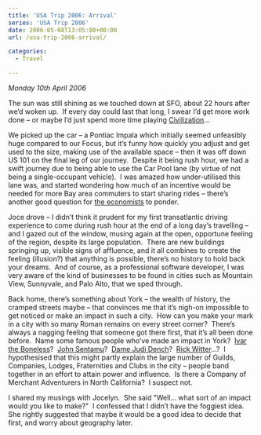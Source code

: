 ```yaml
---
title: 'USA Trip 2006: Arrival'
series: 'USA Trip 2006'
date: 2006-05-08T13:05:00+00:00
url: /usa-trip-2006-arrival/

categories:
  - Travel

---
```

<!--kg-card-begin: html-->

_Monday 10th April 2006_

The sun was still shining as we touched down at SFO, about 22 hours after we’d woken up.&nbsp; If every day could last that long, I swear I’d get more work done &#8211; or maybe I’d just spend more time playing [Civilization][1]&#8230;

We picked up the car &#8211; a Pontiac Impala which initially seemed unfeasibly huge compared to our Focus, but it’s funny how quickly you adjust and get used to the size, making use of the available space &#8211; then it was off down US 101 on the final leg of our journey.&nbsp; Despite it being rush hour, we had a swift journey due to being able to use the Car Pool lane (by virtue of not being a single-occupant vehicle).&nbsp; I was amazed how under-utilised this lane was, and started wondering how much of an incentive would be needed for more Bay area commuters to start sharing rides &#8211; there’s another good question for [the economists][2] to ponder.

Joce drove &#8211; I didn’t think it prudent for my first transatlantic driving experience to come during rush hour at the end of a long day’s travelling &#8211; and I gazed out of the window, musing again at the open, opportune feeling of the region, despite its large population.&nbsp; There are new buildings springing up, visible signs of affluence, and it all combines to create the feeling (illusion?) that anything is possible, there’s no history to hold back your dreams.&nbsp; And of course, as a professional software developer, I was very aware of the kind of businesses to be found in cities such as Mountain View, Sunnyvale, and Palo Alto, that we sped through.

Back home, there’s something about York &#8211; the wealth of history, the cramped streets maybe &#8211; that convinces me that it’s nigh-on impossible to get noticed or make an impact in such a city.&nbsp; How can you make your mark in a city with so many Roman remains on every street corner?&nbsp; There’s always a nagging feeling that someone got there first, that it’s all been done before.&nbsp; Name some famous people who’ve made an impact in York?&nbsp; [Ivar the Boneless][3]?&nbsp; [John Sentamu][4]?&nbsp; [Dame Judi Dench][5]?&nbsp; [Rick Witter][6]&#8230;?&nbsp; I hypothesised that this might partly explain the large number of Guilds, Companies, Lodges, Fraternities and Clubs in the city &#8211; people band together in an effort to attain power and influence.&nbsp; Is there a Company of Merchant Adventurers in North California?&nbsp; I suspect not.

I shared my musings with Jocelyn.&nbsp; She said "Well&#8230; what sort of an impact would you like to make?"&nbsp; I confessed that I didn’t have the foggiest idea.&nbsp; She rightly suggested that maybe it would be a good idea to decide that first, and worry about geography later.

<!--kg-card-end: html-->

 [1]: http://www.civ4.com
 [2]: http://www.freakonomics.com
 [3]: http://en.wikipedia.org/wiki/Ivar_the_Boneless
 [4]: http://en.wikipedia.org/wiki/John_Sentamu
 [5]: http://en.wikipedia.org/wiki/Judi_Dench
 [6]: http://en.wikipedia.org/wiki/Rick_Witter